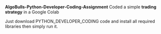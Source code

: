 **AlgoBulls-Python-Developer-Coding-Assignment**
Coded a simple **trading strategy** in a Google Colab

Just download PYTHON_DEVELOPER_CODING code and install all required libraries then simply run it.
